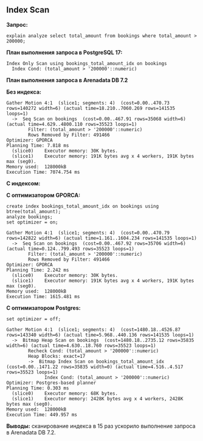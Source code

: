 ## Index Scan ##

**Запрос:**
```
explain analyze select total_amount from bookings where total_amount > 200000;
```
   
**План выполнения запроса в PostgreSQL 17:**
   
```
Index Only Scan using bookings_total_amount_idx on bookings
  Index Cond: (total_amount > '200000'::numeric)
```

**План выполнения запроса в Arenadata DB 7.2**   
   
**Без индекса:**   
```
Gather Motion 4:1  (slice1; segments: 4)  (cost=0.00..470.73 rows=140272 width=6) (actual time=18.210..7060.269 rows=141535 loops=1)
  ->  Seq Scan on bookings  (cost=0.00..467.91 rows=35068 width=6) (actual time=4.629..4800.110 rows=35523 loops=1)
        Filter: (total_amount > '200000'::numeric)
        Rows Removed by Filter: 491466
Optimizer: GPORCA
Planning Time: 7.818 ms
  (slice0)    Executor memory: 30K bytes.
  (slice1)    Executor memory: 191K bytes avg x 4 workers, 191K bytes max (seg0).
Memory used:  128000kB
Execution Time: 7074.754 ms
```
**С индексом:**   
   
**С оптимизатором GPORCA:**
```
create index bookings_total_amount_idx on bookings using btree(total_amount);
analyze bookings;
set optimizer = on;
```
```
Gather Motion 4:1  (slice1; segments: 4)  (cost=0.00..470.79 rows=142822 width=6) (actual time=1.161..1604.234 rows=141535 loops=1)
  ->  Seq Scan on bookings  (cost=0.00..467.92 rows=35706 width=6) (actual time=0.124..799.493 rows=35523 loops=1)
        Filter: (total_amount > '200000'::numeric)
        Rows Removed by Filter: 491466
Optimizer: GPORCA
Planning Time: 2.242 ms
  (slice0)    Executor memory: 30K bytes.
  (slice1)    Executor memory: 191K bytes avg x 4 workers, 191K bytes max (seg0).
Memory used:  128000kB
Execution Time: 1615.481 ms
```
**С оптимизатором Postgres:**
```
set optimizer = off;
```
```
Gather Motion 4:1  (slice1; segments: 4)  (cost=1480.18..4526.87 rows=143340 width=6) (actual time=5.968..440.136 rows=141535 loops=1)
  ->  Bitmap Heap Scan on bookings  (cost=1480.18..2735.12 rows=35835 width=6) (actual time=4.630..18.760 rows=35523 loops=1)
        Recheck Cond: (total_amount > '200000'::numeric)
        Heap Blocks: exact=17
        ->  Bitmap Index Scan on bookings_total_amount_idx  (cost=0.00..1471.22 rows=35835 width=0) (actual time=4.516..4.517 rows=35523 loops=1)
              Index Cond: (total_amount > '200000'::numeric)
Optimizer: Postgres-based planner
Planning Time: 0.303 ms
  (slice0)    Executor memory: 68K bytes.
  (slice1)    Executor memory: 2428K bytes avg x 4 workers, 2428K bytes max (seg0).
Memory used:  128000kB
Execution Time: 449.957 ms
```
   
**Выводы:** сканирование индекса в 15 раз ускорило выполнение запроса в Arenadata DB 7.2.
   
